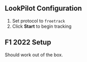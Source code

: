 ## LookPilot Configuration
1. Set protocol to `freetrack`
2. Click **Start** to begin tracking

## F1 2022 Setup
Should work out of the box. 